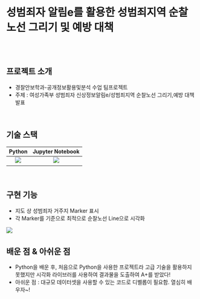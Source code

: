 # 성범죄자 알림e를 활용한 성범죄지역 순찰노선 그리기 및 예방 대책
<br><br>

## 프로젝트 소개
* 경찰안보학과-공개정보활용및분석 수업 팀프로젝트
* 주제 : 여성가족부 성범죄자 신상정보알림e/성범죄지역 순찰노선 그리기,예방 대책 발표

<br>

## 기술 스택
| Python | Jupyter Notebook |
| :----: | :--------------: |
|   <img src="https://img.shields.io/badge/Python-3776AB?style=for-the-badge&logo=Python&logoColor=white">|   <img src="https://img.shields.io/badge/Jupyter-F37626.svg?style=for-the-badge&logo=figma&logoColor=white">    |
<br>

## 구현 기능
* 지도 상 성범죄자 거주지 Marker 표시
* 각 Marker를 기준으로 최적으로 순찰노선 Line으로 시각화
<img src="./img/순찰노선_시각화_결과.png" width=60%/>

<br>

## 배운 점 & 아쉬운 점
- Python을 배운 후, 처음으로 Python을 사용한 프로젝트라 고급 기술을 활용하지 못했지만 시각화 라이브러를 사용하여 결과물을 도출하여 A+를 받았다!
- 아쉬운 점 : 대규모 데이터셋을 사용할 수 있는 코드로 디벨롭이 필요함. 열심히 배우자~!

